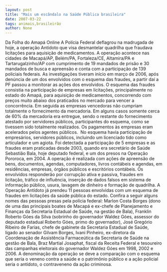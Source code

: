 ```yaml
---
layout: post
title: "Mais um escândalo na Saúde Pública brasileira"
date: 2007-03-22
tags: animais,brasileirão
author: None
---
```

Da Folha do Amapá Online
A Polícia Federal deflagrou na madrugada de hoje, a operação Antídoto que visa desmantelar quadrilha que fraudava licitações para aquisição de medicamentos. A operação acontece nas cidades de Macapá/AP, Belém/PA, Fortaleza/CE, Altamira/PA e Tartarugalzinho/AP com cumprimento de 19 mandados de prisão e 30 mandados de busca e apreensão e conta com a participação de 139 policiais federais.
As investigações tiveram início em março de 2006, após denúncia de um dos envolvidos com o esquema das fraudes, a partir daí a PF passou a monitorar as ações dos envolvidos. O esquema das fraudes consistia na participação de empresas em licitações, principalmente no estado do Amapá, para aquisição de medicamentos, concorrendo com preços muito abaixo dos praticados no mercado para vencer a concorrência.
Em seguida as empresas vencedoras não cumpriam totalmente o fornecimento da mercadoria. Em alguns casos somente cerca de 60% da mercadoria era entregue, sendo o restante do fornecimento atestado por servidores públicos, participantes do esquema, como se tivessem sido totalmente realizados. Os pagamentos às empresas eram acelerados pelos agentes públicos.&nbsp; No esquema havia participação de empresários, servidores públicos, incluindo um licenciado tido como articulador e um agiota.
Foi detectada a participação de 5 empresas e as fraudes eram praticadas desde 2003, quando era secretário de Saúde Sebastião Bala, hoje deputado federal, e um dos presos na Operação Pororoca, em 2004.
A operação é realizada com ações de apreensão de bens, documentos, agendas, computadores, livros contábeis e agendas, em residências, empresas, órgãos públicos e escritórios contábeis.
Os envolvidos responderão por corrupção ativa e passiva, fraudes em licitação, tráfico de influência, inserção de dados falsos em sistema de informação público, usura, lavagem de dinheiro e formação de quadrilha. A Operação Antídoto já prendeu 11 pessoas envolvidas com um esquema de fraudes em licitações da saúde pública do estado. 
Confira a seguir alguns nomes das pessoas presas pela polícia federal: 
Marlon Costa Borges (dono de uma das principais boates de Macapá e ex-chefe de Planejamento e Finanças da Secretaria Estadual de Saúde, na gestão de Bala), 
Franklin Roberto Góes da Silva (sobrinho do governador Waldez Góes, assessor do deputado estadual Roberto Góes, primo do governador), 
José Gregório Ribeiro de Farias, chefe de gabinete da Secretaria Estadual de Saúde, ligado ao senador Gilvam Borges, 
Ivani Pinheiro, ex-diretora da Coordenação de Assistência Farmaceútica da Secretaria de Saúde na gestão de Bala, Braz Martial Josaphat, fiscal da Receita Federal e tesoureiro das campanhas eleitorais do governador Waldez Góes em 1998, 2002 e 2006. 
A denominação da operação se deve a comparação com o esquema que seria o veneno contra a saúde e o patrimônio público e a ação policial seria o antídoto, o contraveneno da ação criminosa. 